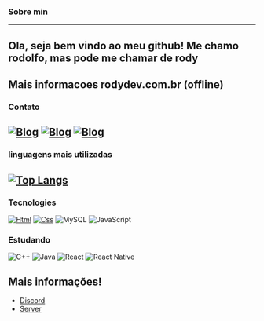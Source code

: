 ### Sobre min
---
Ola, seja bem vindo ao meu github!
Me chamo rodolfo, mas pode me chamar de rody
---
Mais informacoes rodydev.com.br (offline)
---
### Contato
[![Blog](https://img.shields.io/badge/Instagram-E4405F?style=for-the-badge&logo=instagram&logoColor=white)](https://www.instagram.com/ctrlrody/)
[![Blog](https://img.shields.io/badge/LinkedIn-0077B5?style=for-the-badge&logo=linkedin&logoColor=white)](https://www.linkedin.com/in/rodolfo-falcao-a057902aa/)
[![Blog](https://img.shields.io/badge/Discord-7289DA?style=for-the-badge&logo=discord&logoColor=white)](https://discord.gg/trgYVkF2H7)
---
### linguagens mais utilizadas
[![Top Langs](https://github-readme-stats.vercel.app/api/top-langs/?username=RodFalcao&layout=compact&bg_color=2C2F33)](https://github.com/anuraghazra/github-readme-stats)
--
### Tecnologies
[![Html](https://img.shields.io/badge/HTML5-E34F26?style=for-the-badge&logo=html5&logoColor=white)](https://discord.com/users/973041400465727488/)
[![Css](https://img.shields.io/badge/CSS-1572B6?style=for-the-badge&logo=css3&logoColor=white)](https://discord.com/users/973041400465727488/)
![MySQL](https://img.shields.io/badge/-MySQL-333333?style=flat&logo=mysql)
![JavaScript](https://img.shields.io/badge/-JavaScript-333333?style=flat&logo=javascript)

### Estudando
![C++](https://img.shields.io/badge/-C++-333333?style=flat&logo=C%2B%2B&logoColor=00599C)
![Java](https://img.shields.io/badge/-Java-333333?style=flat&logo=Java&logoColor=007396)
![React](https://img.shields.io/badge/-React-333333?style=flat&logo=react)
![React Native](https://img.shields.io/badge/-React%20Native-333333?style=flat&logo=react)
## Mais informações!

- [Discord](https://discord.com/users/1204502635755868234/)
- [Server](https://discord.gg/j8yy9xeyAf)
